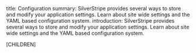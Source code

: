 title: Configuration
summary: SilverStripe provides several ways to store and modify your application settings. Learn about site wide settings and the YAML based configuration system.
introduction:  SilverStripe provides several ways to store and modify your application settings. Learn about site wide settings and the YAML based configuration system.

[CHILDREN]